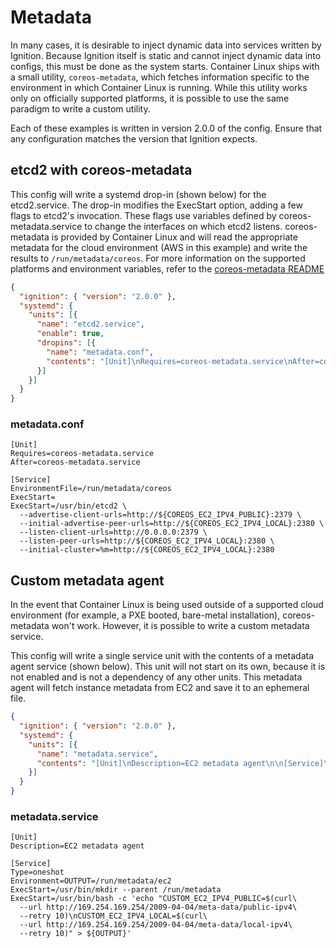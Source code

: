 # Metadata

In many cases, it is desirable to inject dynamic data into services written by Ignition. Because Ignition itself is static and cannot inject dynamic data into configs, this must be done as the system starts. Container Linux ships with a small utility, `coreos-metadata`, which fetches information specific to the environment in which Container Linux is running. While this utility works only on officially supported platforms, it is possible to use the same paradigm to write a custom utility.

Each of these examples is written in version 2.0.0 of the config. Ensure that any configuration matches the version that Ignition expects.


## etcd2 with coreos-metadata

This config will write a systemd drop-in (shown below) for the etcd2.service. The drop-in modifies the ExecStart option, adding a few flags to etcd2's invocation. These flags use variables defined by coreos-metadata.service to change the interfaces on which etcd2 listens. coreos-metadata is provided by Container Linux and will read the appropriate metadata for the cloud environment (AWS in this example) and write the results to `/run/metadata/coreos`. For more information on the supported platforms and environment variables, refer to the [coreos-metadata README](https://github.com/coreos/coreos-metadata/blob/master/README.md)

```json
{
  "ignition": { "version": "2.0.0" },
  "systemd": {
    "units": [{
      "name": "etcd2.service",
      "enable": true,
      "dropins": [{
        "name": "metadata.conf",
        "contents": "[Unit]\nRequires=coreos-metadata.service\nAfter=coreos-metadata.service\n\n[Service]\nEnvironmentFile=/run/metadata/coreos\nExecStart=\nExecStart=/usr/bin/etcd2 --advertise-client-urls=http://${COREOS_EC2_IPV4_PUBLIC}:2379 --initial-advertise-peer-urls=http://${COREOS_EC2_IPV4_LOCAL}:2380 --listen-client-urls=http://0.0.0.0:2379 --listen-peer-urls=http://${COREOS_EC2_IPV4_LOCAL}:2380 --initial-cluster=%m=http://${COREOS_EC2_IPV4_LOCAL}:2380"
      }]
    }]
  }
}
```

### metadata.conf

```
[Unit]
Requires=coreos-metadata.service
After=coreos-metadata.service

[Service]
EnvironmentFile=/run/metadata/coreos
ExecStart=
ExecStart=/usr/bin/etcd2 \
  --advertise-client-urls=http://${COREOS_EC2_IPV4_PUBLIC}:2379 \
  --initial-advertise-peer-urls=http://${COREOS_EC2_IPV4_LOCAL}:2380 \
  --listen-client-urls=http://0.0.0.0:2379 \
  --listen-peer-urls=http://${COREOS_EC2_IPV4_LOCAL}:2380 \
  --initial-cluster=%m=http://${COREOS_EC2_IPV4_LOCAL}:2380
```

## Custom metadata agent

In the event that Container Linux is being used outside of a supported cloud environment (for example, a PXE booted, bare-metal installation), coreos-metadata won't work. However, it is possible to write a custom metadata service.

This config will write a single service unit with the contents of a metadata agent service (shown below). This unit will not start on its own, because it is not enabled and is not a dependency of any other units. This metadata agent will fetch instance metadata from EC2 and save it to an ephemeral file.

```json
{
  "ignition": { "version": "2.0.0" },
  "systemd": {
    "units": [{
      "name": "metadata.service",
      "contents": "[Unit]\nDescription=EC2 metadata agent\n\n[Service]\nType=oneshot\nEnvironment=OUTPUT=/run/metadata/ec2\nExecStart=/usr/bin/mkdir --parent /run/metadata\nExecStart=/usr/bin/bash -c 'echo \"CUSTOM_EC2_IPV4_PUBLIC=$(curl --url http://169.254.169.254/2009-04-04/meta-data/public-ipv4 --retry 10)\\nCUSTOM_EC2_IPV4_LOCAL=$(curl --url http://169.254.169.254/2009-04-04/meta-data/local-ipv4 --retry 10)\" > ${OUTPUT}'\n"
    }]
  }
}
```

### metadata.service

```
[Unit]
Description=EC2 metadata agent

[Service]
Type=oneshot
Environment=OUTPUT=/run/metadata/ec2
ExecStart=/usr/bin/mkdir --parent /run/metadata
ExecStart=/usr/bin/bash -c 'echo "CUSTOM_EC2_IPV4_PUBLIC=$(curl\
  --url http://169.254.169.254/2009-04-04/meta-data/public-ipv4\
  --retry 10)\nCUSTOM_EC2_IPV4_LOCAL=$(curl\
  --url http://169.254.169.254/2009-04-04/meta-data/local-ipv4\
  --retry 10)" > ${OUTPUT}'
```
